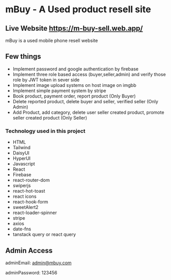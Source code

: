 # mBuy - A Used product resell site

## Live Website https://m-buy-sell.web.app/

mBuy is a used mobile phone resell website 

## Few things
- Implement password and google authentication by firebase
- Implement three role based access (buyer,seller,admin) and verify those role by JWT token in sever side
- Implement image upload systems on host image on imgbb
- Implement simple payment system by stripe
- Book product, payment order, report product (Only Buyer)
- Delete reported product, delete buyer and seller, verified seller (Only Admin)
- Add Product, add category, delete user seller created product, promote seller created product (Only Seller)

### Technology used in this project
- HTML
- Tailwind
- DaisyUI
- HyperUI
- Javascript
- React
- Firebase
- react-router-dom
- swiperjs
- react-hot-toast
- react icons
- react-hook-form
- sweetAlert2
- react-loader-spinner
- stripe
- axios
- date-fns
- tanstack query or react query

## Admin Access
adminEmail: admin@mbuy.com

adminPassword: 123456